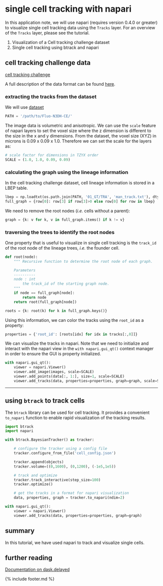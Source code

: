# single cell tracking with napari

In this application note, we will use napari (requires version 0.4.0 or greater) to visualize single cell tracking data using the `Tracks` layer. For an overview of the `Tracks` layer, please see the tutorial.

1. Visualization of a Cell tracking challenge dataset
2. Single cell tracking using btrack and napari


## cell tracking challenge data
[cell tracking challenge](http://celltrackingchallenge.net/3d-datasets/)  

A full description of the data format can be found [here](https://public.celltrackingchallenge.net/documents/Naming%20and%20file%20content%20conventions.pdf).


### extracting the tracks from the dataset

We will use [dataset](http://data.celltrackingchallenge.net/training-datasets/Fluo-N3DH-CE.zip)

```python
PATH = '/path/to/Fluo-N3DH-CE/'
```

The image data is volumetric and anisotropic. We can use the `scale` feature of napari layers to set the voxel size where the z dimension is different to the size in the x and y dimensions. From the dataset,
the voxel size (XYZ) in microns is 0.09 x 0.09 x 1.0. Therefore we can set the scale for the layers as:

```python
# scale factor for dimensions in TZYX order
SCALE = (1.0, 1.0, 0.09, 0.09)
```

### calculating the graph using the lineage information

In the cell tracking challenge dataset, cell lineage information is stored in a LBEP table.

```python
lbep = np.loadtxt(os.path.join(PATH, '01_GT/TRA', 'man_track.txt'), dtype=np.uint)
full_graph = {row[0]: row[3] if row[3]>0 else row[0] for row in lbep}
```

We need to remove the root nodes (*i.e.* cells without a parent):
```python
graph = {k: v for k, v in full_graph.items() if k != v}
```

### traversing the trees to identify the root nodes

One property that is useful to visualize in single cell tracking is the `track_id` of the root node of the lineage trees, *i.e.* the founder cell.

```python
def root(node):
    """ Recursive function to determine the root node of each graph.

    Parameters
    ----------
    node : int
        the track_id of the starting graph node.
    """
    if node == full_graph[node]:
        return node
    return root(full_graph[node])

roots = {k: root(k) for k in full_graph.keys()}
```

Using this information, we can color the tracks using the `root_id` as a property:
```python
properties = {'root_id': [roots[idx] for idx in tracks[:,0]]}
```

We can visualize the tracks in napari. Note that we need to initialize and interact with the napari view in the `with napari.gui_qt()` context manager in order to ensure the GUI is property initialized.

```python
with napari.gui_qt():
    viewer = napari.Viewer()
    viewer.add_image(images, scale=SCALE)
    viewer.add_points(data[:, 1:], size=1, scale=SCALE)
    viewer.add_tracks(data, properties=properties, graph=graph, scale=SCALE)
```

---

## using `btrack` to track cells

The `btrack` library can be used for cell tracking. It provides a convenient `to_napari` function to enable rapid visualization of the tracking results.

```python
import btrack
import napari
```


```python
with btrack.BayesianTracker() as tracker:

    # configure the tracker using a config file
    tracker.configure_from_file('cell_config.json')

    tracker.append(objects)
    tracker.volume=((0,1600), (0,1200), (-1e5,1e5))

    # track and optimize
    tracker.track_interactive(step_size=100)
    tracker.optimize()

    # get the tracks in a format for napari visualization
    data, properties, graph = tracker.to_napari(ndim=2)
```

```python
with napari.gui_qt():
    viewer = napari.Viewer()
    viewer.add_tracks(data, properties=properties, graph=graph)
```

## summary
In this tutorial, we have used napari to track and visualize single cells.

## further reading

[Documentation on dask.delayed](https://docs.dask.org/en/latest/delayed.html)


{% include footer.md %}
